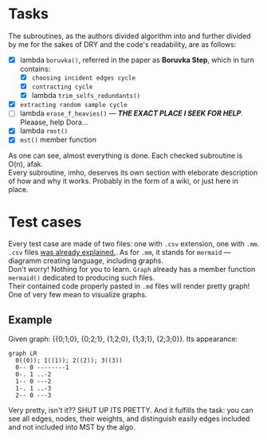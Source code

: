 # Tasks
The subroutines, as the authors divided algorithm into and further divided by me for the sakes of DRY and the code's readability, are as follows:  
- [x] lambda `boruvka()`, referred in the paper as **Boruvka Step**, which in turn contains:  
  - [x] `choosing incident edges cycle`
  - [x] `contracting cycle`
  - [x] lambda `trim_selfs_redundants()`
- [x] `extracting random sample cycle`
- [ ] lambda `erase_f_heavies()` — ***THE EXACT PLACE I SEEK FOR HELP***. Pleaase, help Dora...
- [x] lambda `rmst()`
- [x] `mst()` member function

As one can see, almost everything is done. Each checked subroutine is O(n), afak.  
Every subroutine, imho, deserves its own section with eleborate description of how and why it works. Probably in the form of a wiki, or just here in place.  

# Test cases
Every test case are made of two files: one with `.csv` extension, one with `.mm`.  
`.csv` files [was already explained.](../README.md#limitations-so-far).  As for `.mm`, it stands for `mermaid` — diagramm creating language, including graphs.  
Don't worry! Nothing for you to learn. `Graph` already has a member function `mermaid()` dedicated to producing such files.  
Their contained code properly pasted in `.md` files will render pretty graph! One of very few mean to visualize graphs.

## Example
Given graph: {{0;1;0}, {0;2;1}, {1;2;0}, {1;3;1}, {2;3;0}}. Its appearance:  
```mermaid
graph LR
  0((0)); 1((1)); 2((2)); 3((3))
  0-- 0 --------1
  0-. 1 ..-2
  1-- 0 ---2
  1-. 1 ..-3
  2-- 0 ---3
```
Very pretty, isn't it?? SHUT UP ITS PRETTY. And it fulfills the task: you can see all edges, nodes, their weights, and distinguish easily edges included and not included into MST by the algo.  
## 
